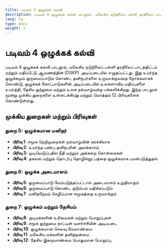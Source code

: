 ```yaml
---
title: படிவம் 4 ஒழுக்கக் கல்வி
description: படிவம் 4 ஒழுக்கக் கல்வி பாடநூல், மலேசிய நடுநிலைப் பள்ளி தரநிலைப் பாடத்திட்டம் மற்றும் மதிப்பீட்டு ஆவணத்தின் (DSKP) அடிப்படையில் எழுதப்பட்டது. இது உயர்ந்த ஒழுக்கமும் ஒருமைப்பாடும் கொண்ட தனிநபர்களை உருவாக்குவதை நோக்கமாகக் கொண்டு, உலகளாவிய மதிப்புகளை அடிப்படையாகக் கொண்டு தேசிய ஒற்றுமை மற்றும் உலக நல்வாழ்வுக்கு பங்களிக்கிறது.
lang: ta
type: docs
weight: 1
---
```


# படிவம் 4 ஒழுக்கக் கல்வி

படிவம் 4 ஒழுக்கக் கல்வி பாடநூல், மலேசிய நடுநிலைப் பள்ளி தரநிலைப் பாடத்திட்டம் மற்றும் மதிப்பீட்டு ஆவணத்தின் (DSKP) அடிப்படையில் எழுதப்பட்டது. இது உயர்ந்த ஒழுக்கமும் ஒருமைப்பாடும் கொண்ட தனிநபர்களை உருவாக்குவதை நோக்கமாகக் கொண்டு, ஒழுக்கக் கோட்பாடுகளின் அடிப்படையில் உலகளாவிய மதிப்புகளை உயர்த்தி, தேசிய ஒற்றுமை மற்றும் உலக நல்வாழ்வுக்கு பங்களிக்கிறது. இந்த பாடநூல் மூன்று முக்கிய துறைகளை உள்ளடக்கியது மற்றும் மொத்தம் 12 பிரிவுகளைக் கொண்டுள்ளது.

## முக்கிய துறைகள் மற்றும் பிரிவுகள்

### துறை 5: ஒழுக்கமான மனிதர்
- **பிரிவு 1**: சமூக நெறிமுறைகள் நல்வாழ்வின் ஊக்கியாக
- **பிரிவு 2**: உயர்ந்த பண்பு தனிநபரின் அலங்காரம்
- **பிரிவு 3**: முடிவெடுப்பதில் நீதி மற்றும் அக்கறை கொள்கைகள்
- **பிரிவு 4**: தகவல் மற்றும் தொடர்பு தொழில்நுட்பத்தை ஒழுக்கமாக பயன்படுத்துதல்

### துறை 6: ஒழுக்க அடையாளம்
- **பிரிவு 5**: ஒருமைப்பாடு மேம்படுத்தப்பட்டால் அடையாளம் உறுதியாகும்
- **பிரிவு 6**: ஒருமைப்பாடு கொண்ட குடும்பம் மதிக்கப்படும்
- **பிரிவு 7**: மனிதநேயம் செழிப்பான சமூகத்தை உருவாக்கும்

### துறை 7: ஒழுக்கம் மற்றும் தேசியம்
- **பிரிவு 8**: குடிமக்களின் உரிமைகள் மற்றும் பொறுப்புகள்
- **பிரிவு 9**: சமூக ஒற்றுமை நாட்டின் வளர்ச்சியின் அடிப்படை
- **பிரிவு 10**: ஒழுக்கமான செலவு மேலாண்மை
- **பிரிவு 11**: மலேசிய மக்களின் தனித்தன்மை
- **பிரிவு 12**: தேசிய இறையாண்மை பொதுவான பொறுப்பு